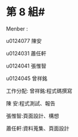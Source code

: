 # 第 8 組#


Menber : 

u0124077 陳安	

u0124031 蕭任軒	

u0124041 張惟智	

u0124045 曾祥銘


工作分配:
曾祥銘:程式碼撰寫

陳  安:程式測試、報告

張惟智:頁面設計、構想

蕭任軒:資料蒐集、頁面設計
